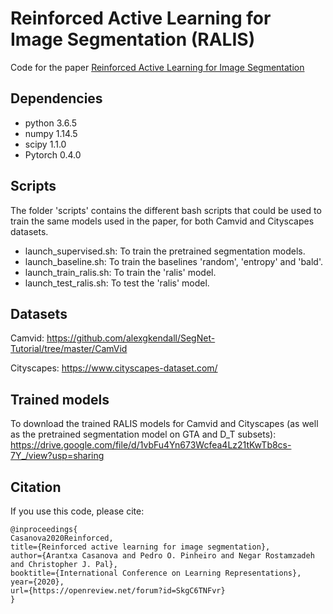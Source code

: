 # Reinforced Active Learning for Image Segmentation (RALIS)
Code for the paper [Reinforced Active Learning for Image Segmentation](https://arxiv.org/abs/2002.06583)

## Dependencies 
- python 3.6.5
- numpy 1.14.5
- scipy 1.1.0
- Pytorch 0.4.0

## Scripts
The folder 'scripts' contains the different bash scripts that could be used to train the same models used in the paper, for both Camvid and Cityscapes datasets. 
- launch_supervised.sh: To train the pretrained segmentation models. 
- launch_baseline.sh: To train the baselines 'random', 'entropy' and 'bald'.
- launch_train_ralis.sh: To train the 'ralis' model.
- launch_test_ralis.sh: To test the 'ralis' model. 

## Datasets
Camvid: https://github.com/alexgkendall/SegNet-Tutorial/tree/master/CamVid

Cityscapes: https://www.cityscapes-dataset.com/

## Trained models
To download the trained RALIS models for Camvid and Cityscapes (as well as the pretrained segmentation model on GTA and D_T subsets): https://drive.google.com/file/d/1vbFu4Yn673Wcfea4Lz21tKwTb8cs-7Y_/view?usp=sharing
## Citation
If you use this code, please cite:
```
@inproceedings{
Casanova2020Reinforced,
title={Reinforced active learning for image segmentation},
author={Arantxa Casanova and Pedro O. Pinheiro and Negar Rostamzadeh and Christopher J. Pal},
booktitle={International Conference on Learning Representations},
year={2020},
url={https://openreview.net/forum?id=SkgC6TNFvr}
}
```
